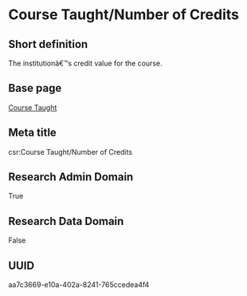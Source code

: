 # Course Taught/Number of Credits
## Short definition
The institutionâ€™s credit value for the course.
## Base page
[Course Taught](https://github.com/EuroCRIS/CASRAI-Dictionairies/blob/main/Objects/Course%20Taught.md)
## Meta title
csr:Course Taught/Number of Credits
## Research Admin Domain
True
## Research Data Domain
False
## UUID
aa7c3669-e10a-402a-8241-765ccedea4f4
